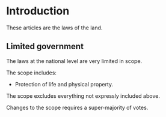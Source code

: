 # Introduction

These articles are the laws of the land.

## Limited government

The laws at the national level are very limited in scope.

The scope includes:

- Protection of life and physical property.

The scope excludes everything not expressly included above.

Changes to the scope requires a super-majority of votes.
